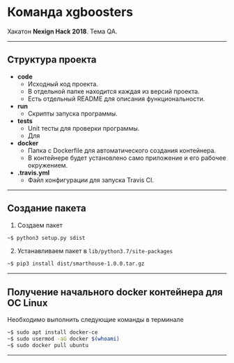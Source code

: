 # Команда xgboosters

Хакатон **Nexign Hack 2018**. Тема QA.

---

## Структура проекта

* **code**
  * Исходный код проекта.
  * В отдельной папке находится каждая из версий проекта.
  * Есть отдельный README для описания функциональности.
* **run**
  * Скрипты запуска программы.
* **tests**
  * Unit тесты для проверки программы.
  * Для
* **docker**
  * Папка с Dockerfile для автоматического создания контейнера.
  * В контейнере будет установлено само приложение и его рабочее окружением.
* **.travis.yml**
  * Файл конфигурации для запуска Travis CI.

---

## Создание пакета

1. Создаем пакет
```bash
~$ python3 setup.py sdist
```
2. Устанавливаем пакет в ```lib/python3.7/site-packages```
```bash
~$ pip3 install dist/smarthouse-1.0.0.tar.gz
```

---

## Получение начального docker контейнера для ОС Linux

Необходимо выполнить следующие команды в терминале
```bash
~$ sudo apt install docker-ce
~$ sudo usermod -aG docker $(whoami)
~$ sudo docker pull ubuntu
```

---